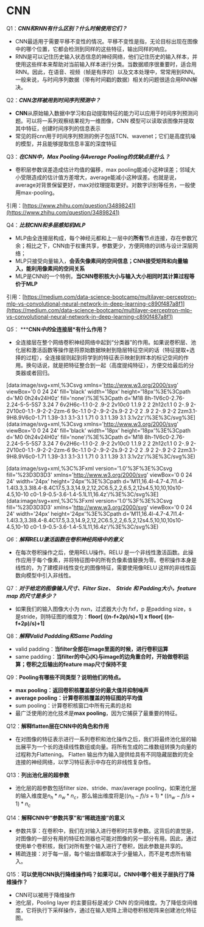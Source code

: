 # CNN

Q1：***CNN和RNN有什么区别？什么时候使用它们？***

- CNN最适用于需要平移不变性的情况。平移不变性是指，无论目标出现在图像中的哪个位置，它都会检测到同样的这些特征，输出同样的响应。
- RNN是可以记住历史输入状态信息的神经网络，他们记住历史的输入样本，并使用这些样本来帮助对当前输入样本进行分类。当数据顺序很重要时，适合用RNN。因此，在语音、视频（帧是有序的）以及文本处理中，常常用到RNN。一般来说，与时间序列数据（带有时间戳的数据）相关的问题很适合用RNN解决。

Q2：***CNN怎样被用到时间序列预测中？***

- **CNN**从原始输入数据中学习和自动提取特征的能力可以应用于时间序列预测问题。可以将一系列观察结果视为一维图像，CNN 模型可以读取该图像并提取其中特征，创建时间序列的信息表示
- 常见的将cnn用于时间序列预测的例子包括TCN、wavenet；它们是高度抗噪的模型，并且能够提取信息丰富的深度特征

Q3：***在CNN中，Max Pooling与Average Pooling的优缺点是什么？***

- 卷积层参数误差造成估计均值的偏移，max pooling能减小这种误差；邻域大小受限造成的估计值方差增大，average能减小这种误差。也就是说，average对背景保留更好，max对纹理提取更好。对数字识别等任务，一般使用max-pooling。

引用：[https://www.zhihu.com/question/34898241](https://www.zhihu.com/question/34898241)

Q4：***比较CNN和多层感知机MLP***

- MLP由全连接层构成，每个神经元都和上一层中的**所有**节点连接，存在参数冗余；相比之下，CNN由于权重共享，参数更少，方便网络的训练与设计深层网络；
- MLP只接受向量输入，**会丢失像素间的空间信息；CNN接受矩阵和向量输入，能利用像素间的空间关系**
- MLP是CNN的一个特例，**当CNN卷积核大小与输入大小相同时其计算过程等价于MLP**

引用：[https://medium.com/data-science-bootcamp/multilayer-perceptron-mlp-vs-convolutional-neural-network-in-deep-learning-c890f487a8f1](https://medium.com/data-science-bootcamp/multilayer-perceptron-mlp-vs-convolutional-neural-network-in-deep-learning-c890f487a8f1)

Q*5*： *****CNN*中的*全连接层*有什么作用？**  

- 全连接层在整个网络卷积神经网络中起到“分类器”的作用。如果说卷积层、池化层和激活函数等操作是将原始数据映射到隐层特征空间的话（特征提取+选择的过程），全连接层则起到将学到的特征表示映射到样本的标记空间的作用。换句话说，就是把特征整合到一起（高度提纯特征），方便交给最后的分类器或者回归。

[data:image/svg+xml,%3Csvg xmlns='http://www.w3.org/2000/svg' viewBox='0 0 24 24' fill='black' width='18px' height='18px'%3E%3Cpath d='M0 0h24v24H0z' fill='none'/%3E%3Cpath d='M18 8h-1V6c0-2.76-2.24-5-5-5S7 3.24 7 6v2H6c-1.1 0-2 .9-2 2v10c0 1.1.9 2 2 2h12c1.1 0 2-.9 2-2V10c0-1.1-.9-2-2-2zm-6 9c-1.1 0-2-.9-2-2s.9-2 2-2 2 .9 2 2-.9 2-2 2zm3.1-9H8.9V6c0-1.71 1.39-3.1 3.1-3.1 1.71 0 3.1 1.39 3.1 3.1v2z'/%3E%3C/svg%3E](data:image/svg+xml,%3Csvg xmlns='http://www.w3.org/2000/svg' viewBox='0 0 24 24' fill='black' width='18px' height='18px'%3E%3Cpath d='M0 0h24v24H0z' fill='none'/%3E%3Cpath d='M18 8h-1V6c0-2.76-2.24-5-5-5S7 3.24 7 6v2H6c-1.1 0-2 .9-2 2v10c0 1.1.9 2 2 2h12c1.1 0 2-.9 2-2V10c0-1.1-.9-2-2-2zm-6 9c-1.1 0-2-.9-2-2s.9-2 2-2 2 .9 2 2-.9 2-2 2zm3.1-9H8.9V6c0-1.71 1.39-3.1 3.1-3.1 1.71 0 3.1 1.39 3.1 3.1v2z'/%3E%3C/svg%3E)

[data:image/svg+xml,%3C%3Fxml version='1.0'%3F%3E%3Csvg fill='%23D3D3D3' xmlns='http://www.w3.org/2000/svg' viewBox='0 0 24 24' width='24px' height='24px'%3E%3Cpath d='M11,16.4l-4.7-4.7l1.4-1.4l3.3,3.3l8.4-8.4C17.5,3.3,14.9,2,12,2C6.5,2,2,6.5,2,12s4.5,10,10,10s10-4.5,10-10 c0-1.9-0.5-3.6-1.4-5.1L11,16.4z'/%3E%3C/svg%3E](data:image/svg+xml,%3C%3Fxml version='1.0'%3F%3E%3Csvg fill='%23D3D3D3' xmlns='http://www.w3.org/2000/svg' viewBox='0 0 24 24' width='24px' height='24px'%3E%3Cpath d='M11,16.4l-4.7-4.7l1.4-1.4l3.3,3.3l8.4-8.4C17.5,3.3,14.9,2,12,2C6.5,2,2,6.5,2,12s4.5,10,10,10s10-4.5,10-10 c0-1.9-0.5-3.6-1.4-5.1L11,16.4z'/%3E%3C/svg%3E)

*Q6*：*****解释RELU激活函数在卷积神经网络中的意义*****

- 在每次卷积操作之后，使用RELU操作。RELU 是一个非线性激活函数。此操作应用于每个像素，并将特征图中的所有负像素值替换为零。卷积操作本身是线性的，为了建模非线性变化的图像特征，需要使用像RELU 这样的非线性函数向模型中引入非线性。

Q7：***对于给定的图像输入尺寸、Filter Size、  Stride 和 Padding大小，feature map 的尺寸是多少？***

- 如果我们的输入图像大小为 nxn，过滤器大小为 fxf，p 是padding size，s 是stride，则特征图的维度为：**floor[ ((n-f+2p)/s)+1] x floor[ ((n-f+2p)/s)+1]**

Q8：***解释Valid Paddding和Same Padding***

- valid padding：**当filter全部在image里面的时候，进行卷积运算**
- same padding：**当filter的中心(K)与image的边角重合时，开始做卷积运算；卷积之后输出的feature map尺寸保持不变**

Q9：****Pooling有哪些不同类型？说明他们的特点。****

- **max pooling：返回卷积核覆盖部分的最大值并抑制噪声**
- **average pooling：计算卷积核覆盖的特征图的平均值**
- sum pooling：计算卷积核窗口中所有元素的总和
- 最广泛使用的池化技术是**max pooling**，因为它捕获了最重要的特征。

Q12：**解释flatten层在CNN中的角色和作用**

- 在对图像的特征表示进行一系列卷积和池化操作之后，我们将最终池化层的输出展平为一个长的连续线性数组或向量。将所有生成的二维数组转换为向量的过程称为Flattening。
Flatten 输出作为输入提供给具有不同隐藏层数的完全连接的神经网络，以学习特征表示中存在的非线性复杂性。

Q13：****列出池化层的超参数****

- 池化层的超参数包括filter size、stride、max/average pooling，如果池化层的输入维度是$n_{h}*n_{w}*n_{c}$，那么输出维度将是$((n_{h}-f)/s+1)*((n_{w}-f)/s+1)*n_{c}$

Q14：****解释CNN中“参数共享”和“稀疏连接”的意义****

- 参数共享：在卷积中，我们在对输入进行卷积时共享参数。这背后的直觉是，对图像的一部分有用的特征检测器也可能对图像的另一部分有用。因此，通过使用单个卷积核，我们对所有整个输入进行了卷积，因此参数是共享的。
- 稀疏连接：对于每一层，每个输出值都取决于少量输入，而不是考虑所有输入。

Q15：**可以使用CNN执行降维操作吗？如果可以，CNN中哪个相关子层执行了降维操作？**

- CNN可以被用于降维操作
- 池化层，Pooling layer 的主要目标是减少 CNN 的空间维度。为了降低空间维度，它将执行下采样操作，通过在输入矩阵上滑动卷积核矩阵来创建池化特征图。